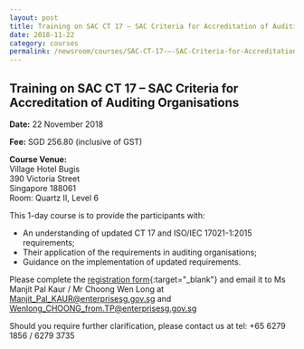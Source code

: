 ```yaml
---
layout: post
title: Training on SAC CT 17 – SAC Criteria for Accreditation of Auditing Organisations
date: 2018-11-22
category: courses
permalink: /newsroom/courses/SAC-CT-17-–-SAC-Criteria-for-Accreditation-of-Auditing-Organisations
---
```

## Training on SAC CT 17 – SAC Criteria for Accreditation of Auditing Organisations
**Date:** 22 November 2018 

**Fee:** SGD 256.80 (inclusive of GST) 

**Course Venue:**  
Village Hotel Bugis   
390 Victoria Street  
Singapore 188061  
Room: Quartz II, Level 6 

This 1-day course is to provide the participants with:  
* An understanding of updated CT 17 and ISO/IEC 17021-1:2015 requirements; 
* Their application of the requirements in auditing organisations; 
* Guidance on the implementation of updated requirements. 

Please complete the [registration form](/files/events/Registration%20form%20(AO%20-%2022%20Nov%202018).docx){:target="_blank"} and email it to Ms Manjit Pal Kaur / Mr Choong Wen Long at [Manjit_Pal_KAUR@enterprisesg.gov.sg](mailto:Manjit_Pal_KAUR@enterprisesg.gov.sg) and  [Wenlong_CHOONG_from.TP@enterprisesg.gov.sg](mailto:Wenlong_CHOONG_from.TP@enterprisesg.gov.sg) 
 
Should you require further clarification, please contact us at tel: +65 6279 1856 / 6279 3735 
